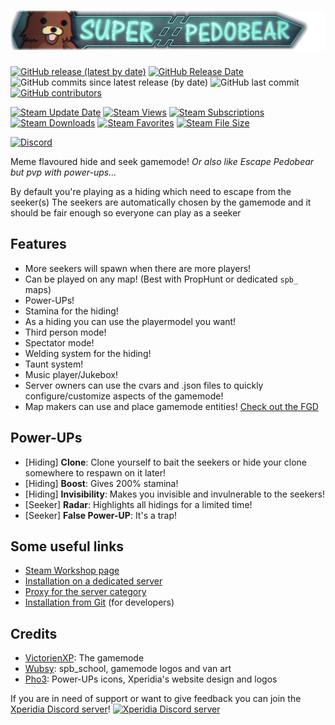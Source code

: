 # ![Super Pedobear](gamemodes/superpedobear/logo.png)

[![GitHub release (latest by date)](https://img.shields.io/github/v/release/Xperidia/SuperPedobear?logo=github)](https://github.com/Xperidia/SuperPedobear/releases/latest)
[![GitHub Release Date](https://img.shields.io/github/release-date/Xperidia/SuperPedobear?logo=github)](https://github.com/Xperidia/SuperPedobear/releases/latest)
![GitHub commits since latest release (by date)](https://img.shields.io/github/commits-since/Xperidia/SuperPedobear/latest?logo=github)
![GitHub last commit](https://img.shields.io/github/last-commit/Xperidia/SuperPedobear?logo=github)
[![GitHub contributors](https://img.shields.io/github/contributors/Xperidia/SuperPedobear?logo=github)](https://github.com/Xperidia/SuperPedobear/graphs/contributors)

[![Steam Update Date](https://img.shields.io/steam/update-date/628449407?logo=steam)](https://steamcommunity.com/sharedfiles/filedetails/?id=628449407)
[![Steam Views](https://img.shields.io/steam/views/628449407?logo=steam)](https://steamcommunity.com/sharedfiles/filedetails/?id=628449407)
[![Steam Subscriptions](https://img.shields.io/steam/subscriptions/628449407?logo=steam)](https://steamcommunity.com/sharedfiles/filedetails/?id=628449407)
[![Steam Downloads](https://img.shields.io/steam/downloads/628449407?logo=steam)](https://steamcommunity.com/sharedfiles/filedetails/?id=628449407)
[![Steam Favorites](https://img.shields.io/steam/favorites/628449407?logo=steam)](https://steamcommunity.com/sharedfiles/filedetails/?id=628449407)
[![Steam File Size](https://img.shields.io/steam/size/628449407?logo=steam)](https://steamcommunity.com/sharedfiles/filedetails/?id=628449407)

[![Discord](https://img.shields.io/discord/140113271809245184?logo=discord)](https://discord.com/invite/jtUtYDa)

Meme flavoured hide and seek gamemode!
_Or also like Escape Pedobear but pvp with power-ups..._

By default you're playing as a hiding which need to escape from the seeker(s)
The seekers are automatically chosen by the gamemode and it should be fair enough so everyone can play as a seeker

## Features

* More seekers will spawn when there are more players!
* Can be played on any map! (Best with PropHunt or dedicated `spb_` maps)
* Power-UPs!
* Stamina for the hiding!
* As a hiding you can use the playermodel you want!
* Third person mode!
* Spectator mode!
* Welding system for the hiding!
* Taunt system!
* Music player/Jukebox!
* Server owners can use the cvars and .json files to quickly configure/customize aspects of the gamemode!
* Map makers can use and place gamemode entities! [Check out the FGD](gamemodes/superpedobear/superpedobear.fgd)

## Power-UPs

* [Hiding] **Clone**: Clone yourself to bait the seekers or hide your clone somewhere to respawn on it later!
* [Hiding] **Boost**: Gives 200% stamina!
* [Hiding] **Invisibility**: Makes you invisible and invulnerable to the seekers!
* [Seeker] **Radar**: Highlights all hidings for a limited time!
* [Seeker] **False Power-UP**: It's a trap!

## Some useful links

* [Steam Workshop page](https://steamcommunity.com/sharedfiles/filedetails/?id=628449407)
* [Installation on a dedicated server](https://github.com/Xperidia/SuperPedobear/wiki/Installation-on-a-Dedicated-Server-(official))
* [Proxy for the server category](https://github.com/VictorienXP/SuperPedobear-Proxy)
* [Installation from Git](https://github.com/Xperidia/SuperPedobear/wiki/Installation-from-Git) (for developers)

## Credits

* [VictorienXP](https://github.com/VictorienXP): The gamemode
* [Wubsy](https://github.com/Wubushii): spb_school, gamemode logos and van art
* [Pho3](https://github.com/TheRainbowPhoenix): Power-UPs icons, Xperidia's website design and logos

If you are in need of support or want to give feedback you can join the [Xperidia Discord server](https://discord.gg/jtUtYDa)!
[![Xperidia Discord server](https://discordapp.com/api/guilds/140113271809245184/widget.png?style=banner3)](https://discord.gg/jtUtYDa)
